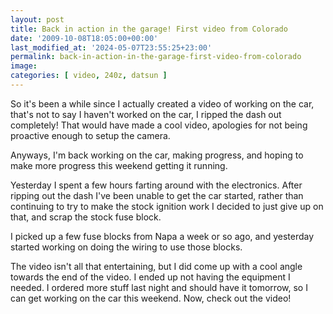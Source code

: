 ```yaml
---
layout: post
title: Back in action in the garage! First video from Colorado
date: '2009-10-08T18:05:00+00:00'
last_modified_at: '2024-05-07T23:55:25+23:00'
permalink: back-in-action-in-the-garage-first-video-from-colorado
image: 
categories: [ video, 240z, datsun ]
---
```

So it's been a while since I actually created a video of working on the car, that's not to say I haven't worked on the car, I ripped the dash out completely! That would have made a cool video, apologies for not being proactive enough to setup the camera.

Anyways, I'm back working on the car, making progress, and hoping to make more progress this weekend getting it running.

Yesterday I spent a few hours farting around with the electronics. After ripping out the dash I've been unable to get the car started, rather than continuing to try to make the stock ignition work I decided to just give up on that, and scrap the stock fuse block.

I picked up a few fuse blocks from Napa a week or so ago, and yesterday started working on doing the wiring to use those blocks.

The video isn't all that entertaining, but I did come up with a cool angle towards the end of the video. I ended up not having the equipment I needed. I ordered more stuff last night and should have it tomorrow, so I can get working on the car this weekend. Now, check out the video!


